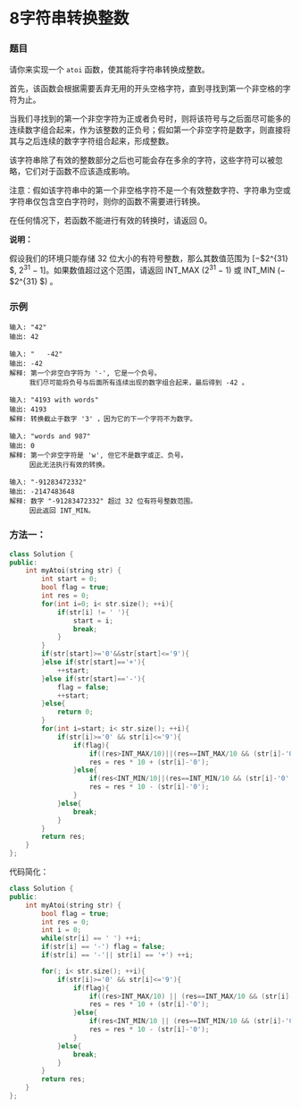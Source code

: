 # 8字符串转换整数

### 题目

请你来实现一个 `atoi` 函数，使其能将字符串转换成整数。

首先，该函数会根据需要丢弃无用的开头空格字符，直到寻找到第一个非空格的字符为止。

当我们寻找到的第一个非空字符为正或者负号时，则将该符号与之后面尽可能多的连续数字组合起来，作为该整数的正负号；假如第一个非空字符是数字，则直接将其与之后连续的数字字符组合起来，形成整数。

该字符串除了有效的整数部分之后也可能会存在多余的字符，这些字符可以被忽略，它们对于函数不应该造成影响。

注意：假如该字符串中的第一个非空格字符不是一个有效整数字符、字符串为空或字符串仅包含空白字符时，则你的函数不需要进行转换。

在任何情况下，若函数不能进行有效的转换时，请返回 0。

**说明：**

假设我们的环境只能存储 32 位大小的有符号整数，那么其数值范围为 [−$2^{31} $,  $2^{31}$ − 1]。如果数值超过这个范围，请返回  INT_MAX ($2^{31}$ − 1) 或 INT_MIN (−$2^{31} $) 。

### 示例

```
输入: "42"
输出: 42

输入: "   -42"
输出: -42
解释: 第一个非空白字符为 '-', 它是一个负号。
     我们尽可能将负号与后面所有连续出现的数字组合起来，最后得到 -42 。

输入: "4193 with words"
输出: 4193
解释: 转换截止于数字 '3' ，因为它的下一个字符不为数字。

输入: "words and 987"
输出: 0
解释: 第一个非空字符是 'w', 但它不是数字或正、负号。
     因此无法执行有效的转换。

输入: "-91283472332"
输出: -2147483648
解释: 数字 "-91283472332" 超过 32 位有符号整数范围。 
     因此返回 INT_MIN。
```

### 方法一：

```c++
class Solution {
public:
    int myAtoi(string str) {
        int start = 0;
        bool flag = true;
        int res = 0;
        for(int i=0; i< str.size(); ++i){
            if(str[i] != ' '){
                start = i;
                break;
            }
        }
        if(str[start]>='0'&&str[start]<='9'){
        }else if(str[start]=='+'){
            ++start;
        }else if(str[start]=='-'){
            flag = false;
            ++start;
        }else{
            return 0;
        }
        for(int i=start; i< str.size(); ++i){
            if(str[i]>='0' && str[i]<='9'){
                if(flag){
                    if((res>INT_MAX/10)||(res==INT_MAX/10 && (str[i]-'0') > INT_MAX%10)) return INT_MAX;
                    res = res * 10 + (str[i]-'0');
                }else{
                    if(res<INT_MIN/10||(res==INT_MIN/10 && (str[i]-'0') > -(INT_MIN%10))) return INT_MIN;
                    res = res * 10 - (str[i]-'0');
                }
            }else{
                break;
            }
        }
        return res;
    }
};
```

代码简化：

```c++
class Solution {
public:
    int myAtoi(string str) {
        bool flag = true;
        int res = 0;
        int i = 0;
        while(str[i] == ' ') ++i;
        if(str[i] == '-') flag = false;
        if(str[i] == '-'|| str[i] == '+') ++i;

        for(; i< str.size(); ++i){
            if(str[i]>='0' && str[i]<='9'){
                if(flag){
                    if((res>INT_MAX/10) || (res==INT_MAX/10 && (str[i]-'0') > INT_MAX%10)) return INT_MAX;
                    res = res * 10 + (str[i]-'0');
                }else{
                    if(res<INT_MIN/10 || (res==INT_MIN/10 && (str[i]-'0') > -(INT_MIN%10))) return INT_MIN;
                    res = res * 10 - (str[i]-'0');
                }
            }else{
                break;
            }
        }
        return res;
    }
};
```



